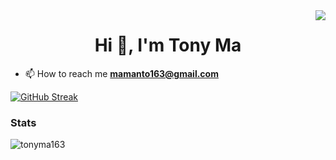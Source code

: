<img align="right" src="https://visitor-badge.laobi.icu/badge?page_id=tonyma163.tonyma163" />

<h1 align="center">Hi 👋, I'm Tony Ma</h1>

- 📫 How to reach me **mamanto163@gmail.com**

<a href="https://git.io/streak-stats"><img src="https://streak-stats.demolab.com?user=tonyma163&theme=dark&hide_border=true" alt="GitHub Streak" /></a>

<h3 align="left">Stats</h3>
<p><img align="left" src="https://github-readme-stats.vercel.app/api/top-langs?username=tonyma163&show_icons=true&locale=en&layout=compact" alt="tonyma163" /></p>

<br>
